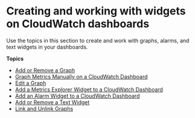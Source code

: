 # Creating and working with widgets on CloudWatch dashboards<a name="create-and-work-with-widgets"></a>

Use the topics in this section to create and work with graphs, alarms, and text widgets in your dashboards\.

**Topics**
+ [Add or Remove a Graph](add_remove_graph_dashboard.md)
+ [Graph Metrics Manually on a CloudWatch Dashboard](add_old_metrics_to_graph.md)
+ [Edit a Graph](work_with_graph_dashboard.md)
+ [Add a Metrics Explorer Widget to a CloudWatch Dashboard](add_metrics_explorer_dashboard.md)
+ [Add an Alarm Widget to a CloudWatch Dashboard](add_remove_alarm_dashboard.md)
+ [Add or Remove a Text Widget](add_remove_text_dashboard.md)
+ [Link and Unlink Graphs](link_unlink_graph_dashboard.md)